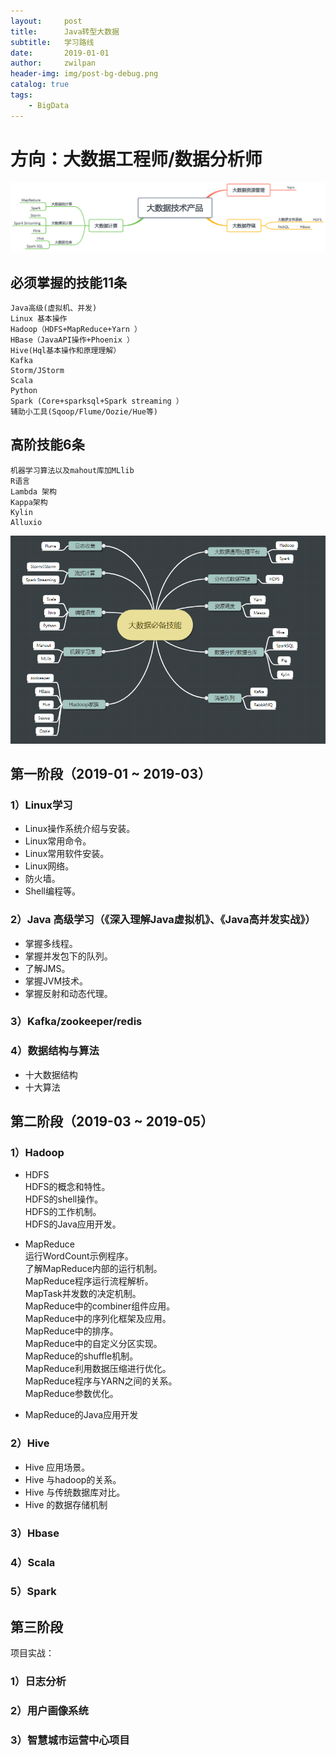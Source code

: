 ```yaml
---
layout:     post
title:      Java转型大数据
subtitle:   学习路线
date:       2019-01-01
author:     zwilpan
header-img: img/post-bg-debug.png
catalog: true
tags:
    - BigData
---
```


# 方向：大数据工程师/数据分析师

![avatar](/img/bigdatalearning.png)  
## 必须掌握的技能11条
    Java高级(虚拟机、并发)
    Linux 基本操作
    Hadoop（HDFS+MapReduce+Yarn ）
    HBase（JavaAPI操作+Phoenix ）
    Hive(Hql基本操作和原理理解）
    Kafka 
    Storm/JStorm
    Scala
    Python
    Spark (Core+sparksql+Spark streaming ）
    辅助小工具(Sqoop/Flume/Oozie/Hue等)

## 高阶技能6条
    机器学习算法以及mahout库加MLlib
    R语言
    Lambda 架构
    Kappa架构
    Kylin
    Alluxio
![avatar](/img/bigdata.png)  
## 第一阶段（2019-01 ~ 2019-03）
### 1）Linux学习
+ Linux操作系统介绍与安装。
+ Linux常用命令。
+ Linux常用软件安装。
+ Linux网络。
+ 防火墙。
+ Shell编程等。

### 2）Java 高级学习（《深入理解Java虚拟机》、《Java高并发实战》）
+ 掌握多线程。
+ 掌握并发包下的队列。
+ 了解JMS。
+ 掌握JVM技术。
+ 掌握反射和动态代理。

### 3）Kafka/zookeeper/redis

### 4）数据结构与算法
+ 十大数据结构
+ 十大算法

## 第二阶段（2019-03 ~ 2019-05）
### 1）Hadoop
+ HDFS  
    HDFS的概念和特性。  
    HDFS的shell操作。  
    HDFS的工作机制。  
    HDFS的Java应用开发。

+ MapReduce  
运行WordCount示例程序。  
了解MapReduce内部的运行机制。   
MapReduce程序运行流程解析。  
MapTask并发数的决定机制。  
MapReduce中的combiner组件应用。  
MapReduce中的序列化框架及应用。  
MapReduce中的排序。  
MapReduce中的自定义分区实现。  
MapReduce的shuffle机制。  
MapReduce利用数据压缩进行优化。  
MapReduce程序与YARN之间的关系。  
MapReduce参数优化。  
+ MapReduce的Java应用开发

###  2）Hive
+ Hive 应用场景。  
+ Hive 与hadoop的关系。  
+ Hive 与传统数据库对比。  
+ Hive 的数据存储机制

### 3）Hbase

### 4）Scala

### 5）Spark

## 第三阶段
项目实战：  
### 1）日志分析  
### 2）用户画像系统 
### 3）智慧城市运营中心项目
